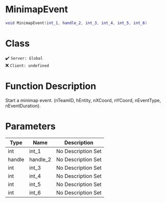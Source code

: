 # MinimapEvent
```lua
void MinimapEvent(int_1, handle_2, int_3, int_4, int_5, int_6)
```
# Class
✔️ `Server: Global`  
❌ `Client: undefined`  

# Function Description
Start a minimap event. (nTeamID, hEntity, nXCoord, nYCoord, nEventType, nEventDuration).
# Parameters
Type|Name|Description
--|--|--
int|int_1|No Description Set
handle|handle_2|No Description Set
int|int_3|No Description Set
int|int_4|No Description Set
int|int_5|No Description Set
int|int_6|No Description Set
